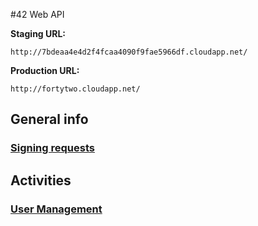 #42 Web API

**Staging URL:**
```
http://7bdeaa4e4d2f4fcaa4090f9fae5966df.cloudapp.net/
```

**Production URL:**
```
http://fortytwo.cloudapp.net/
```

## General info
### [Signing requests](https://github.com/funkyOne/fortyTwo.Docs/blob/master/ApplicationAuthentification.md)


## Activities

### [User Management](https://github.com/funkyOne/fortyTwo.Docs/blob/master/UserManagement.md)
